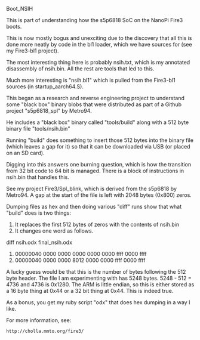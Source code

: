 Boot_NSIH

This is part of understanding how the s5p6818 SoC on the NanoPi Fire3 boots.

This is now mostly bogus and unexciting due to the discovery that
all this is done more neatly by code in the bl1 loader,
which we have sources for (see my Fire3-bl1 project).

The most interesting thing here is probably nsih.txt,
which is my annotated disassembly of nsih.bin.
All the rest are tools that led to this.

Much more interesting is "nsih.bl1" which is pulled from
the Fire3-bl1 sources (in startup_aarch64.S).

This began as a research and reverse engineering project
to understand some "black box" binary blobs that were
distributed as part of a Github project "s5p6818_spl" by Metro94.

He includes a "black box" binary called "tools/build"
along with a 512 byte binary file "tools/nsih.bin"

Running "build" does something to insert those 512 bytes
into the binary file (which leaves a gap for it) so that
it can be downloaded via USB (or placed on an SD card).

Digging into this answers one burning question, which is how
the transition from 32 bit code to 64 bit is managed.
There is a block of instructions in nsih.bin that handles
this.

See my project Fire3/Spl_blink, which is derived from the s5p6818 by Metro94.
A gap at the start of the file is left with 2048 bytes (0x800) zeros.

Dumping files as hex and then doing various "diff" runs show that what "build"
does is two things:

1. It replaces the first 512 bytes of zeros with the contents of nsih.bin
2. It changes one word as follows.

diff nsih.odx final_nsih.odx
1. 00000040 0000 0000 0000 0000 0000 ffff 0000 ffff
2. 00000040 0000 0000 8012 0000 0000 ffff 0000 ffff

A lucky guess would be that this is the number of bytes following the
512 byte header.  The file I am experimenting with has 5248 bytes.
5248 - 512 = 4736 and 4736 is 0x1280.  The ARM is little endian,
so this is either stored as a 16 byte thing at 0x44 or a 32 bit thing
at 0x44.  This is indeed true.

As a bonus, you get my ruby script "odx" that does hex dumping in a way I like.

For more information, see:

    http://cholla.mmto.org/fire3/
